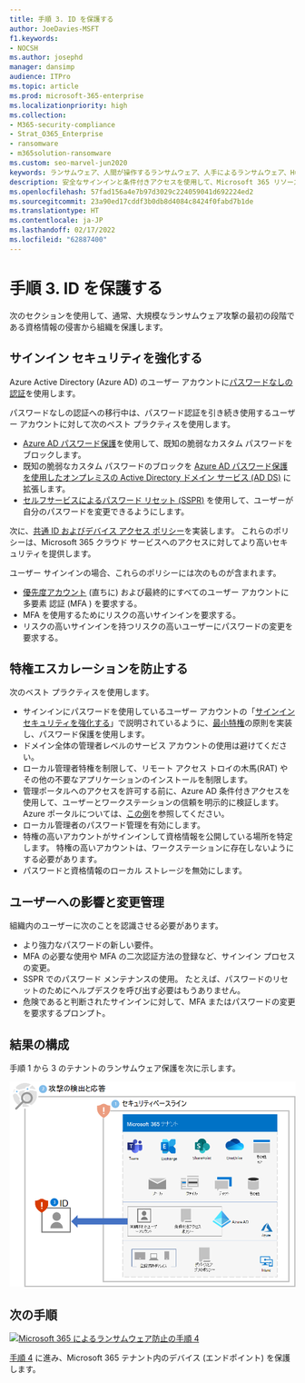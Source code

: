 ```yaml
---
title: 手順 3. ID を保護する
author: JoeDavies-MSFT
f1.keywords:
- NOCSH
ms.author: josephd
manager: dansimp
audience: ITPro
ms.topic: article
ms.prod: microsoft-365-enterprise
ms.localizationpriority: high
ms.collection:
- M365-security-compliance
- Strat_O365_Enterprise
- ransomware
- m365solution-ransomware
ms.custom: seo-marvel-jun2020
keywords: ランサムウェア、人間が操作するランサムウェア、人手によるランサムウェア、HumOR、強要攻撃、ランサムウェア攻撃、暗号化、暗号ウイルス学、ゼロ トラスト
description: 安全なサインインと条件付きアクセスを使用して、Microsoft 365 リソースをランサムウェア攻撃から保護します。
ms.openlocfilehash: 57fad156a4e7b97d3029c224059041d692224ed2
ms.sourcegitcommit: 23a90ed17cddf3b0db8d4084c8424f0fabd7b1de
ms.translationtype: HT
ms.contentlocale: ja-JP
ms.lasthandoff: 02/17/2022
ms.locfileid: "62887400"
---
```

# <a name="step-3-protect-identities"></a>手順 3. ID を保護する

次のセクションを使用して、通常、大規模なランサムウェア攻撃の最初の段階である資格情報の侵害から組織を保護します。

## <a name="increase-sign-in-security"></a>サインイン セキュリティを強化する

Azure Active Directory (Azure AD) のユーザー アカウントに[パスワードなしの認証](/azure/active-directory/authentication/howto-authentication-passwordless-deployment)を使用します。

パスワードなしの認証への移行中は、パスワード認証を引き続き使用するユーザー アカウントに対して次のベスト プラクティスを使用します。

- [Azure AD パスワード保護](/azure/active-directory/authentication/concept-password-ban-bad)を使用して、既知の脆弱なカスタム パスワードをブロックします。
- 既知の脆弱なカスタム パスワードのブロックを [Azure AD パスワード保護を使用したオンプレミスの Active Directory ドメイン サービス (AD DS)](/azure/active-directory/authentication/concept-password-ban-bad-on-premises) に拡張します。
- [セルフサービスによるパスワード リセット (SSPR)](/azure/active-directory/authentication/concept-sspr-howitworks) を使用して、ユーザーが自分のパスワードを変更できるようにします。

次に、[共通 ID およびデバイス アクセス ポリシー](/microsoft-365/security/office-365-security/identity-access-policies)を実装します。 これらのポリシーは、Microsoft 365 クラウド サービスへのアクセスに対してより高いセキュリティを提供します。 

ユーザー サインインの場合、これらのポリシーには次のものが含まれます。

- [優先度アカウント](/microsoft-365/admin/setup/priority-accounts) (直ちに) および最終的にすべてのユーザー アカウントに多要素 認証 (MFA ) を要求する。
- MFA を使用するためにリスクの高いサインインを要求する。
- リスクの高いサインインを持つリスクの高いユーザーにパスワードの変更を要求する。

## <a name="prevent-privilege-escalation"></a>特権エスカレーションを防止する

次のベスト プラクティスを使用します。

- サインインにパスワードを使用しているユーザー アカウントの「[サインイン セキュリティを強化する](#increase-sign-in-security)」で説明されているように、[最小特権](/windows-server/identity/ad-ds/plan/security-best-practices/implementing-least-privilege-administrative-models)の原則を実装し、パスワード保護を使用します。 
- ドメイン全体の管理者レベルのサービス アカウントの使用は避けてください。 
- ローカル管理者特権を制限して、リモート アクセス トロイの木馬(RAT) やその他の不要なアプリケーションのインストールを制限します。
- 管理ポータルへのアクセスを許可する前に、Azure AD 条件付きアクセスを使用して、ユーザーとワークステーションの信頼を明示的に検証します。 Azure ポータルについては、[この例](/azure/active-directory/conditional-access/howto-conditional-access-policy-azure-management)を参照してください。
- ローカル管理者のパスワード管理を有効にします。
- 特権の高いアカウントがサインインして資格情報を公開している場所を特定します。 特権の高いアカウントは、ワークステーションに存在しないようにする必要があります。
- パスワードと資格情報のローカル ストレージを無効にします。

## <a name="impact-on-users-and-change-management"></a>ユーザーへの影響と変更管理

組織内のユーザーに次のことを認識させる必要があります。

- より強力なパスワードの新しい要件。
- MFA の必要な使用や MFA の二次認証方法の登録など、サインイン プロセスの変更。
- SSPR でのパスワード メンテナンスの使用。 たとえば、パスワードのリセットのためにヘルプデスクを呼び出す必要はもうありません。
- 危険であると判断されたサインインに対して、MFA またはパスワードの変更を要求するプロンプト。

## <a name="resulting-configuration"></a>結果の構成

手順 1 から 3 のテナントのランサムウェア保護を次に示します。

![手順 3 の後の、Microsoft 365 テナントのランサムウェア防止](../media/ransomware-protection-microsoft-365/ransomware-protection-microsoft-365-architecture-step3.png)

## <a name="next-step"></a>次の手順

[![Microsoft 365 によるランサムウェア防止の手順 4](../media/ransomware-protection-microsoft-365/ransomware-protection-microsoft-365-step4.png)](ransomware-protection-microsoft-365-devices.md)

[手順 4](ransomware-protection-microsoft-365-devices.md) に進み、Microsoft 365 テナント内のデバイス (エンドポイント) を保護します。 
